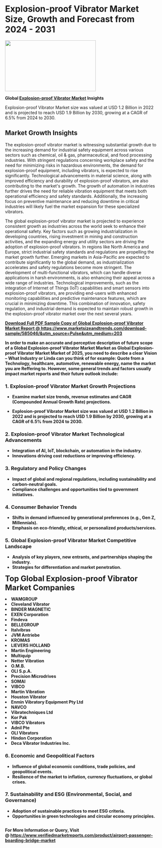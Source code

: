 <H1>Explosion-proof Vibrator Market Size, Growth and Forecast from 2024 - 2031</H1><img class="aligncenter size-medium wp-image-584254" src="https://thirdeyenews.in/wp-content/uploads/2024/09/Global-Market-Research-300x168.jpeg" alt="" width="300" height="168" /><p><strong>Global&nbsp;<a href="https://www.marketsizeandtrends.com/download-sample/585046/&amp;utm_source=Pulse&amp;utm_medium=203">Explosion-proof Vibrator Market</a> Insights</strong></p><p>Explosion-proof Vibrator Market size was valued at USD 1.2 Billion in 2022 and is projected to reach USD 1.9 Billion by 2030, growing at a CAGR of 6.5% from 2024 to 2030.</p><p><h2>Market Growth Insights</h2> <p>The explosion-proof vibrator market is witnessing substantial growth due to the increasing demand for industrial safety equipment across various sectors such as chemical, oil & gas, pharmaceutical, and food processing industries. With stringent regulations concerning workplace safety and the need for minimizing risks in hazardous environments, the demand for explosion-proof equipment, including vibrators, is expected to rise significantly. Technological advancements in material science, along with improved efficiency and durability of explosion-proof vibrators, are also contributing to the market's growth. The growth of automation in industries further drives the need for reliable vibration equipment that meets both operational efficiency and safety standards. Additionally, the increasing focus on preventive maintenance and reducing downtime in critical industries will likely fuel the market expansion for these specialized vibrators.</p> <p><strong><a href="#"></a></strong></p> <p>The global explosion-proof vibrator market is projected to experience consistent growth as industries across the world seek to enhance their operational safety. Key factors such as growing industrialization in developing countries, rising investment in mining and construction activities, and the expanding energy and utility sectors are driving the adoption of explosion-proof vibrators. In regions like North America and Europe, strict industrial safety standards and regulations are propelling the market growth further. Emerging markets in Asia-Pacific are expected to contribute significantly to the global demand, as industrialization accelerates and safety regulations become more stringent. The development of multi-functional vibrators, which can handle diverse applications in harsh environments, is also enhancing their appeal across a wide range of industries. Technological improvements, such as the integration of Internet of Things (IoT) capabilities and smart sensors into explosion-proof vibrators, are providing end-users with enhanced monitoring capabilities and predictive maintenance features, which are crucial in minimizing downtime. This combination of innovation, safety regulation, and industrial demand is expected to maintain robust growth in the explosion-proof vibrator market over the next several years.</p> <p><strong><a href="#"></p><p><span class=""><strong>Download Full PDF Sample Copy of Global Explosion-proof Vibrator Market Report</strong> @ <a href="https://www.marketsizeandtrends.com/download-sample/585046/&amp;utm_source=Pulse&amp;utm_medium=203" target="_blank">https://www.marketsizeandtrends.com/download-sample/585046/&amp;utm_source=Pulse&amp;utm_medium=203</a></span></p><p>In order to make an accurate and perceptive description of future scope of a Global&nbsp;Explosion-proof Vibrator Market Market as Global&nbsp;Explosion-proof Vibrator Market Market of 2025, you need to describe a clear Vision &ndash; What Industry or Linda can you think of for example: Quote from a Technology, healthcare, automotive, renewable energy, name the market you are Reffering to. However, some general trends and factors usually impact market reports and their future outlook include:</p><h3>1.&nbsp;<strong>Explosion-proof Vibrator Market Growth Projections</strong></h3><ul><li>Examine market size trends, revenue estimates and CAGR (Compounded Annual Growth Rate) projections.</li><li><p>Explosion-proof Vibrator Market size was valued at USD 1.2 Billion in 2022 and is projected to reach USD 1.9 Billion by 2030, growing at a CAGR of 6.5% from 2024 to 2030.</p></li></ul><h3>2.&nbsp;<strong>Explosion-proof Vibrator Market Technological Advancements</strong></h3><ul><li>Integration of AI, IoT, blockchain, or automation in the industry.</li><li>Innovations driving cost reductions or improving efficiency.</li></ul><h3>3.&nbsp;<strong>Regulatory and Policy Changes</strong></h3><ul><li>Impact of global and regional regulations, including sustainability and carbon-neutral goals.</li><li>Compliance challenges and opportunities tied to government initiatives.</li></ul><h3>4.&nbsp;<strong>Consumer Behavior Trends</strong></h3><ul><li>Shifts in demand influenced by generational preferences (e.g., Gen Z, Millennials).</li><li>Emphasis on eco-friendly, ethical, or personalized products/services.</li></ul><h3>5.&nbsp;<strong>Global Explosion-proof Vibrator Market Competitive Landscape</strong></h3><ul><li>Analysis of key players, new entrants, and partnerships shaping the industry.</li><li>Strategies for differentiation and market penetration.</li></ul><p data-pm-slice="1 1 []"><span style="color: inherit; font-family: inherit; font-size: 25px;">Top Global Explosion-proof Vibrator Market Companies</span></p><div class="" data-test-id=""><p><li>WAMGROUP</li><li> Cleveland Vibrator</li><li> BINDER MAGNETIC</li><li> EXEN Corporation</li><li> Findeva</li><li> BELLEGROUP</li><li> Italvibras</li><li> JVM Antriebe</li><li> KROMAS</li><li> LIEVERS HOLLAND</li><li> Martin Engineering</li><li> Multiquip</li><li> Netter Vibration</li><li> O.M.B.</li><li> OLI S.p.A.</li><li> Precision Microdrives</li><li> SOMAI</li><li> VIBCO</li><li> Martin Vibration</li><li> Houston Vibrator</li><li> Enmin Vibratory Equipment Pty Ltd</li><li> NAVCO</li><li> Vibratechniques Ltd</li><li> Kor Pak</li><li> VIBCO Vibrators</li><li> Adnil Pte</li><li> OLI Vibrators</li><li> Hindon Corporation</li><li> Deca Vibrator Industries Inc.</li></p></div><h3>6.&nbsp;<strong>Economic and Geopolitical Factors</strong></h3><ul><li>Influence of global economic conditions, trade policies, and geopolitical events.</li><li>Resilience of the market to inflation, currency fluctuations, or global crises.</li></ul><h3>7.&nbsp;<strong>Sustainability and ESG (Environmental, Social, and Governance)</strong></h3><ul><li>Adoption of sustainable practices to meet ESG criteria.</li><li>Opportunities in green technologies and circular economy principles.</li></ul><h2><strong style="font-size: 14px;">For More Information or Query, Visit @&nbsp;</strong><a style="background-color: #ffffff; font-size: 14px;" href="https://www.marketsizeandtrends.com/report/explosion-proof-vibrator-market/" target="_blank">https://www.verifiedmarketreports.com/product/airport-passenger-boarding-bridge-market</a></h2>
